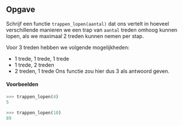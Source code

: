 ## Opgave
Schrijf een functie `trappen_lopen(aantal)` dat ons vertelt in hoeveel verschillende manieren we een trap van `aantal` treden omhoog kunnen lopen, als we maximaal 2 treden kunnen nemen per stap.

Voor 3 treden hebben we volgende mogelijkheden:
* 1 trede, 1 trede, 1 trede
* 1 trede, 2 treden
* 2 treden, 1 trede
Ons functie zou hier dus 3 als antwoord geven.

#### Voorbeelden
```python
>>> trappen_lopen(4)
5
```

```python
>>> trappen_lopen(10)
89
```
